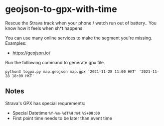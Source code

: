 # geojson-to-gpx-with-time

Rescue the Strava track when your phone / watch run out of battery.. You know how it feels when sh*t happens

You can use many online services to make the segment you're missing. Examples:

* https://geojson.io/

Run the following command to generate gpx file.

```
python3 togpx.py map.geojson map.gpx '2021-11-28 11:00 HKT' '2021-11-28 18:00 HKT'
```

## Notes

Strava's GPX has special requrements:

* Special Datetime `%Y-%m-%dT%H:%M:%S+08:00`
* First point time needs to be later than event time